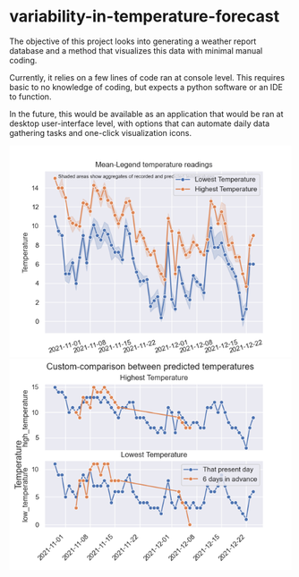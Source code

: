 # variability-in-temperature-forecast
The objective of this project looks into generating a weather report database and a method that visualizes this data with minimal manual coding.

Currently, it relies on a few lines of code ran at console level. This requires basic to no knowledge of coding, but expects a python software or an IDE to function.

In the future, this would be available as an application that would be ran at desktop user-interface level, with options that can automate daily data gathering tasks and one-click visualization icons.


![Legend Plot](Figure1.png)
![Legend Plot](Figure2.png)



